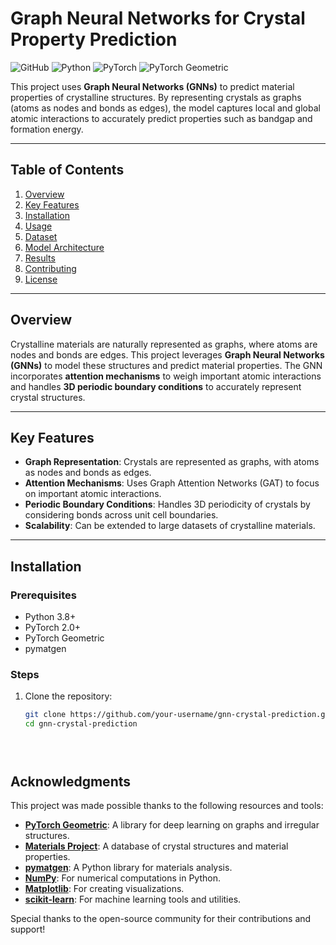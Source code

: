# Graph Neural Networks for Crystal Property Prediction

![GitHub](https://img.shields.io/badge/license-MIT-blue)
![Python](https://img.shields.io/badge/python-3.8%20%7C%203.9%20%7C%203.10-green)
![PyTorch](https://img.shields.io/badge/PyTorch-2.0-orange)
![PyTorch Geometric](https://img.shields.io/badge/PyTorch%20Geometric-2.3-brightgreen)

This project uses **Graph Neural Networks (GNNs)** to predict material properties of crystalline structures. By representing crystals as graphs (atoms as nodes and bonds as edges), the model captures local and global atomic interactions to accurately predict properties such as bandgap and formation energy.

---

## Table of Contents
1. [Overview](#overview)
2. [Key Features](#key-features)
3. [Installation](#installation)
4. [Usage](#usage)
5. [Dataset](#dataset)
6. [Model Architecture](#model-architecture)
7. [Results](#results)
8. [Contributing](#contributing)
9. [License](#license)

---

## Overview

Crystalline materials are naturally represented as graphs, where atoms are nodes and bonds are edges. This project leverages **Graph Neural Networks (GNNs)** to model these structures and predict material properties. The GNN incorporates **attention mechanisms** to weigh important atomic interactions and handles **3D periodic boundary conditions** to accurately represent crystal structures.

---

## Key Features

- **Graph Representation**: Crystals are represented as graphs, with atoms as nodes and bonds as edges.
- **Attention Mechanisms**: Uses Graph Attention Networks (GAT) to focus on important atomic interactions.
- **Periodic Boundary Conditions**: Handles 3D periodicity of crystals by considering bonds across unit cell boundaries.
- **Scalability**: Can be extended to large datasets of crystalline materials.

---

## Installation

### Prerequisites
- Python 3.8+
- PyTorch 2.0+
- PyTorch Geometric
- pymatgen

### Steps
1. Clone the repository:
   ```bash
   git clone https://github.com/your-username/gnn-crystal-prediction.git
   cd gnn-crystal-prediction





## Acknowledgments

This project was made possible thanks to the following resources and tools:

- **[PyTorch Geometric](https://pytorch-geometric.readthedocs.io/)**: A library for deep learning on graphs and irregular structures.
- **[Materials Project](https://materialsproject.org/)**: A database of crystal structures and material properties.
- **[pymatgen](https://pymatgen.org/)**: A Python library for materials analysis.
- **[NumPy](https://numpy.org/)**: For numerical computations in Python.
- **[Matplotlib](https://matplotlib.org/)**: For creating visualizations.
- **[scikit-learn](https://scikit-learn.org/)**: For machine learning tools and utilities.

Special thanks to the open-source community for their contributions and support!
